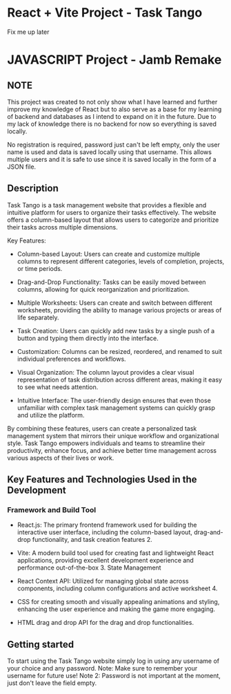 # React + Vite Project - Task Tango

Fix me up later

# JAVASCRIPT Project - Jamb Remake

## NOTE

This project was created to not only show what I have learned and further improve my knowledge of React but to also serve as a base for my learning of backend and databases as I intend to expand on it in the future.
Due to my lack of knowledge there is no backend for now so everything is saved locally.

No registration is required, password just can't be left empty, only the user name is used and data is saved locally using that username. This allows multiple users and it is safe to use since it is saved locally in the form of a JSON file.

## Description

Task Tango is a task management website that provides a flexible and intuitive platform for users to organize their tasks effectively. The website offers a column-based layout that allows users to categorize and prioritize their tasks across multiple dimensions.

Key Features:

- Column-based Layout: Users can create and customize multiple columns to represent different categories, levels of completion, projects, or time periods.

- Drag-and-Drop Functionality: Tasks can be easily moved between columns, allowing for quick reorganization and prioritization.

- Multiple Worksheets: Users can create and switch between different worksheets, providing the ability to manage various projects or areas of life separately.

- Task Creation: Users can quickly add new tasks by a single push of a button and typing them directly into the interface.

- Customization: Columns can be resized, reordered, and renamed to suit individual preferences and workflows.

- Visual Organization: The column layout provides a clear visual representation of task distribution across different areas, making it easy to see what needs attention.

- Intuitive Interface: The user-friendly design ensures that even those unfamiliar with complex task management systems can quickly grasp and utilize the platform.

By combining these features, users can create a personalized task management system that mirrors their unique workflow and organizational style. Task Tango empowers individuals and teams to streamline their productivity, enhance focus, and achieve better time management across various aspects of their lives or work.

## Key Features and Technologies Used in the Development

### Framework and Build Tool

- React.js: The primary frontend framework used for building the interactive user interface, including the column-based layout, drag-and-drop functionality, and task creation features 2.

- Vite: A modern build tool used for creating fast and lightweight React applications, providing excellent development experience and performance out-of-the-box 3.
  State Management

- React Context API: Utilized for managing global state across components, including column configurations and active worksheet 4.

- CSS for creating smooth and visually appealing animations and styling, enhancing the user experience and making the game more engaging.

- HTML drag and drop API for the drag and drop functionalities.

## Getting started

To start using the Task Tango website simply log in using any username of your choice and any password.
Note: Make sure to remember your username for future use!
Note 2: Password is not important at the moment, just don't leave the field empty.
